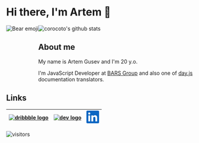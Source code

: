 # Hi there, I'm Artem 👋

<img src="https://user-images.githubusercontent.com/37180024/89584194-55f95200-d844-11ea-9342-97ef594ab6b1.gif" alt="Bear emoji" align="left" height="150" float="left">
<img alt="corocoto's github stats" src="https://github-readme-stats.vercel.app/api?username=corocoto&count_private=true&include_all_commits=true&show_icons=true" height="200" float="right">

## About me

My name is Artem Gusev and I'm 20 y.o. 

I'm JavaScript Developer at [BARS Group](https://bars.group/) and also one of [day.js](https://day.js.org/) documentation translators. 

## Links

| [<img src="https://user-images.githubusercontent.com/37180024/89661832-da4ae400-d8db-11ea-8ddd-01baa9f9399d.png" alt="dribbble logo" width="34">](https://dribbble.com/CreativeRusBear) | [<img src="https://user-images.githubusercontent.com/37180024/89661629-98ba3900-d8db-11ea-8c51-5df549ab3c57.png" alt="dev logo" width="34">](https://dev.to/corocoto) | [<img src="https://github.com/Amchuz/Amchuz/blob/master/linkedin.jpeg" alt="linkedin logo" width="34">](https://www.linkedin.com/in/artem-gusev/) 
|---|---|---|

![visitors](https://visitor-badge.laobi.icu/badge?page_id=corocoto.corocoto)

<!--
**corocoto/corocoto** is a ✨ _special_ ✨ repository because its `README.md` (this file) appears on your GitHub profile.

Here are some ideas to get you started:

- 🔭 I’m currently working on ...
- 🌱 I’m currently learning ...
- 👯 I’m looking to collaborate on ...
- 🤔 I’m looking for help with ...
- 💬 Ask me about ...
- 📫 How to reach me: ...
- 😄 Pronouns: ...
- ⚡ Fun fact: ...
-->
